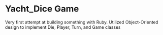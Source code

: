 Yacht_Dice Game
=====

Very first attempt at building something with Ruby. Utilized Object-Oriented design to implement Die, Player, Turn, and Game classes
